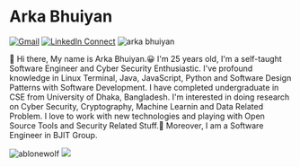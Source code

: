 # Arka Bhuiyan

[![Gmail](https://img.shields.io/badge/%20-Send%20Mail-black?color=14171A&labelColor=ef5350&logo=gmail&logoColor=ffffff)](mailto:arkabhuiyancsedu@gmail.com?subject=From%20GitHub&body=Hi,%20there.%20Found%20you%20from%20GitHub.)
[![LinkedIn Connect](https://img.shields.io/badge/%20-Connect-black?color=14171A&labelColor=212121&logo=linkedin&logoColor=ffffff)](https://www.linkedin.com/in/arka-bhuiyan-2978291b0/) <img src="https://komarev.com/ghpvc/?username=ablonewolf" alt="arka bhuiyan" />

:wave: Hi there, My name is Arka Bhuiyan.😀 I'm 25 years old, I'm a self-taught Software Engineer and Cyber Security Enthusiastic.
I've profound knowledge in Linux Terminal, Java, JavaScript, Python and Software Design Patterns with Software Development. 
I have completed undergraduate in CSE from University of Dhaka, Bangladesh. 
I'm interested in doing research on Cyber Security, Cryptography, Machine Learnin and Data Related Problem. 
I love to work with new technologies and playing with Open Source Tools and Security Related Stuff.🤖
Moreover, I am a Software Engineer in BJIT Group.

<p align="left">
<img src="https://github-readme-stats.vercel.app/api?username=ablonewolf&theme=Cyberpunk&show_icons=true" alt="ablonewolf" />
<a href="https://github.com/ablonewolf"> <img src="https://github-readme-stats.anuraghazra1.vercel.app/api/top-langs/?username=ablonewolf&layout=compact&theme=Cyberpunk" />
</a>
</p>
